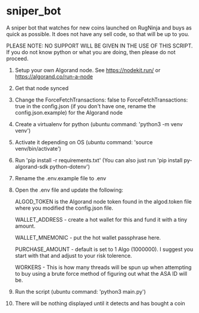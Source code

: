 # sniper_bot
A sniper bot that watches for new coins launched on RugNinja and buys as quick as possible. It does not have any sell code, so that will be up to you.

PLEASE NOTE: NO SUPPORT WILL BE GIVEN IN THE USE OF THIS SCRIPT. If you do not know python or what you are doing, then please do not proceed.

1. Setup your own Algorand node. See https://nodekit.run/ or https://algorand.co/run-a-node
2. Get that node synced
3. Change the ForceFetchTransactions: false to ForceFetchTransactions: true in the config.json (if you don't have one, rename the config.json.example) for the Algorand node
4. Create a virtualenv for python (ubuntu command: 'python3 -m venv venv')
5. Activate it depending on OS (ubuntu command: 'source venv/bin/activate')
6. Run 'pip install -r requirements.txt' (You can also just run 'pip install py-algorand-sdk python-dotenv')
5. Rename the .env.example file to .env
5. Open the .env file and update the following:
   
     ALGOD_TOKEN is the Algorand node token found in the algod.token file where you modified the config.json file.
    
     WALLET_ADDRESS - create a hot wallet for this and fund it with a tiny amount.
   
     WALLET_MNEMONIC - put the hot wallet passphrase here.
   
     PURCHASE_AMOUNT - default is set to 1 Algo (1000000). I suggest you start with that and adjust to your risk tolerence.
   
     WORKERS - This is how many threads will be spun up when attempting to buy using a brute force method of figuring out what the ASA ID will be.
7. Run the script (ubuntu command: 'python3 main.py')
8. There will be nothing displayed until it detects and has bought a coin
